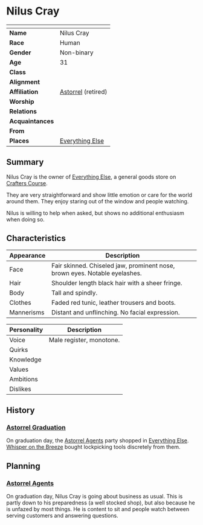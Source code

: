 # Nilus Cray

| []() | |
| --- | --- |
| **Name** | Nilus Cray |
| **Race** | Human |
| **Gender** | Non-binary |
| **Age** | 31 |
| **Class** | |
| **Alignment** | |
| **Affiliation** | [Astorrel](../civilisations/kingdom-of-astor/organisations/astorrel/README.md) (retired) |
| **Worship** | |
| **Relations** | |
| **Acquaintances** | |
| **From** | |
| **Places** | [Everything Else](../places/buildings/shops/everything-else.md) |

## Summary

Nilus Cray is the owner of [Everything Else](../places/buildings/shops/everything-else.md), a general goods store on [Crafters Course](../places/streets/crafters-course.md).

They are very straightforward and show little emotion or care for the world around them. They enjoy staring out of the window and people watching.

Nilus is willing to help when asked, but shows no additional enthusiasm when doing so.

## Characteristics

| Appearance | Description |
| --- | --- |
| Face | Fair skinned. Chiseled jaw, prominent nose, brown eyes. Notable eyelashes. |
| Hair | Shoulder length black hair with a sheer fringe. |
| Body | Tall and spindly. |
| Clothes | Faded red tunic, leather trousers and boots. |
| Mannerisms | Distant and unflinching. No facial expression. |

| Personality | Description |
| --- | --- |
| Voice | Male register, monotone. |
| Quirks | |
| Knowledge | |
| Values | |
| Ambitions | |
| Dislikes | |

## History

### [Astorrel Graduation](../../campaigns/astorrel-agents/storylines/astorrel-graduation.md)

On graduation day, the [Astorrel Agents](../../campaigns/astorrel-agents/README.md) party shopped in [Everything Else](../places/buildings/shops/everything-else.md). [Whisper on the Breeze](whisper-on-the-breeze.md) bought lockpicking tools discretely from them.  

## Planning

### [Astorrel Agents](../../campaigns/astorrel-agents/README.md)

On graduation day, Nilus Cray is going about business as usual. This is partly down to his preparedness (a well stocked shop), but also because he is unfazed by most things. He is content to sit and people watch between serving customers and answering questions.
